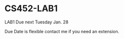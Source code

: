 CS452-LAB1
==========

LAB1 Due next Tuesday Jan. 28

Due Date is flexible contact me if you need an extension.
